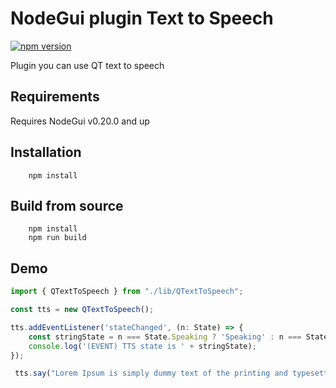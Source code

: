 # NodeGui plugin Text to Speech

[![npm version](https://img.shields.io/npm/v/@nodegui/plugin-animation.svg)](https://www.npmjs.com/package/@nodegui/plugin-animation)

Plugin you can use QT text to speech

## Requirements

Requires NodeGui v0.20.0 and up

## Installation

```
    npm install 
```

## Build from source

```
    npm install 
    npm run build
```

## Demo

```js
import { QTextToSpeech } from "./lib/QTextToSpeech";

const tts = new QTextToSpeech();

tts.addEventListener('stateChanged', (n: State) => {
    const stringState = n === State.Speaking ? 'Speaking' : n === State.Paused ? 'Paused' : 'Read';
    console.log('(EVENT) TTS state is ' + stringState);
});

 tts.say("Lorem Ipsum is simply dummy text of the printing and typesetting industry. Lorem Ipsum has been the industry's standard dummy text ever since the 1500s, when an unknown printer took a galley of type and scrambled it to make a type specimen book. It has survived not only five centuries, but also the leap into electronic typesetting, remaining essentially unchanged. It was popularised in the 1960s with the release of Letraset sheets containing Lorem Ipsum passages, and more recently with desktop publishing software like Aldus PageMaker including versions of Lorem Ipsum");

```
